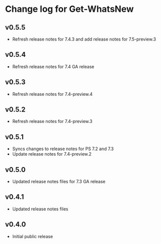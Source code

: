 # Change log for Get-WhatsNew

## v0.5.5

- Refresh release notes for 7.4.3 and add release notes for 7.5-preview.3

## v0.5.4

- Refresh release notes for 7.4 GA release

## v0.5.3

- Refresh release notes for 7.4-preview.4

## v0.5.2

- Refresh release notes for 7.4-preview.3

## v0.5.1

- Syncs changes to release notes for PS 7.2 and 7.3
- Update release notes for 7.4-preview.2

## v0.5.0

- Updated release notes files for 7.3 GA release

## v0.4.1

- Updated release notes files

## v0.4.0

- Initial public release
